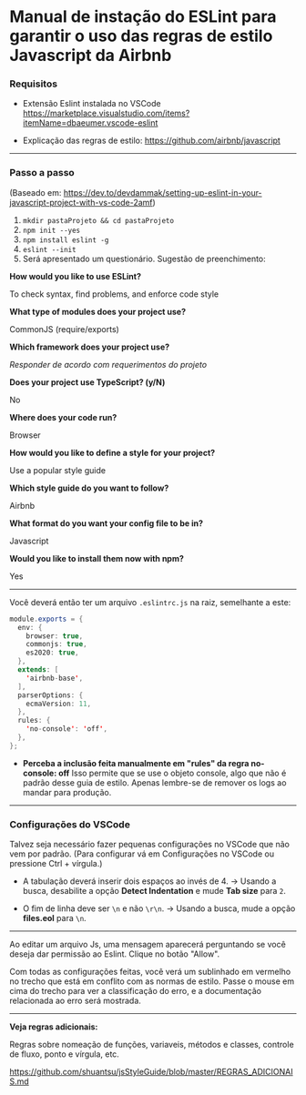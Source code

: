 # Manual de instação do ESLint para garantir o uso das regras de estilo Javascript da Airbnb

### Requisitos

- Extensão Eslint instalada no VSCode https://marketplace.visualstudio.com/items?itemName=dbaeumer.vscode-eslint

- Explicação das regras de estilo:
https://github.com/airbnb/javascript

------------

### Passo a passo

(Baseado em: https://dev.to/devdammak/setting-up-eslint-in-your-javascript-project-with-vs-code-2amf)

1. `mkdir pastaProjeto && cd pastaProjeto`
2. `npm init --yes`
3. `npm install eslint -g`
4. `eslint --init`
5. Será apresentado um questionário. Sugestão de preenchimento:

**How would you like to use ESLint?**

To check syntax, find problems, and enforce code style

**What type of modules does your project use?**

CommonJS (require/exports)

**Which framework does your project use?**

*Responder de acordo com requerimentos do projeto*

**Does your project use TypeScript? (y/N)**

No

**Where does your code run?**

Browser

**How would you like to define a style for your project?**

Use a popular style guide

**Which style guide do you want to follow?**

Airbnb

**What format do you want your config file to be in?**

Javascript

**Would you like to install them now with npm?**

Yes

------------

Você deverá então ter um arquivo `.eslintrc.js` na raiz, semelhante a este:

```java
module.exports = {
  env: {
    browser: true,
    commonjs: true,
    es2020: true,
  },
  extends: [
    'airbnb-base',
  ],
  parserOptions: {
    ecmaVersion: 11,
  },
  rules: {
    'no-console': 'off',
  },
};

```

- **Perceba a inclusão feita manualmente em "rules" da regra no-console: off**
Isso permite que se use o objeto console, algo que não é padrão desse guia de estilo. Apenas lembre-se de remover os logs ao mandar para produção.

------------

### Configurações do VSCode

Talvez seja necessário fazer pequenas configurações no VSCode que não vem por padrão.
(Para configurar vá em Configurações no VSCode ou pressione Ctrl + vírgula.)

- A tabulação deverá inserir dois espaços ao invés de 4.
-> Usando a busca, desabilite a opção **Detect Indentation** e mude **Tab size** para `2`.

- O fim de linha deve ser `\n` e não `\r\n`.
-> Usando a busca, mude a opção **files.eol** para `\n`.

------------
Ao editar um arquivo Js, uma mensagem aparecerá perguntando se você deseja dar permissão ao Eslint. Clique no botão "Allow".

Com todas as configurações feitas, você verá um sublinhado em vermelho no trecho que está em conflito com as normas de estilo. Passe o mouse em cima do trecho para ver a classificação do erro, e a documentação relacionada ao erro será  mostrada.

------------

**Veja regras adicionais:**

Regras sobre nomeação de funções, variaveis, métodos e classes, controle de fluxo, ponto e vírgula, etc.

https://github.com/shuantsu/jsStyleGuide/blob/master/REGRAS_ADICIONAIS.md

